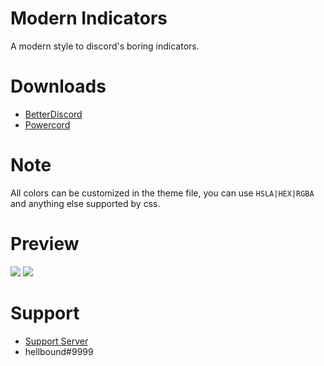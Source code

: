 # Modern Indicators
A modern style to discord's boring indicators.

# Downloads
- [BetterDiscord](https://betterdiscord.net/ghdl?id=3271)
- [Powercord](https://github.com/hellbound1337/modern-indicators/blob/master/Modern%20Indicators.zip?raw=true)

# Note
All colors can be customized in the theme file, you can use `HSLA|HEX|RGBA` and anything else supported by css.

# Preview
<img src="https://i.imgur.com/qk0aZN0.png"/>
<img src="https://i.imgur.com/mh452Fp.png"/>

# Support 
- [Support Server](https://discord.gg/pCc7q4Z)
- hellbound#9999

